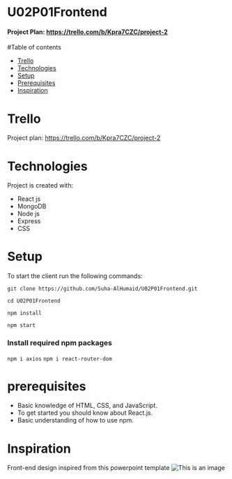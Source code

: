 # U02P01Frontend
#### Project Plan: https://trello.com/b/Kpra7CZC/project-2


#Table of contents
* [Trello](#Trello)
* [Technologies](#technologies)
* [Setup](#setup)
* [Prerequisites](#prerequisites)
* [Inspiration](#inspiration)


# Trello
Project plan:
https://trello.com/b/Kpra7CZC/project-2


# Technologies
Project is created with:
* React js
* MongoDB
* Node js
* Express
* CSS


# Setup
To start the client run the following commands:

``` git clone https://github.com/Suha-AlHumaid/U02P01Frontend.git ```

``` cd U02P01Frontend ```

``` npm install ```

``` npm start ```


### Install required npm packages
```npm i axios```
```npm i react-router-dom```

# prerequisites
* Basic knowledge of HTML, CSS, and JavaScript.
* To get started you should know about React.js.
* Basic understanding of how to use npm.

# Inspiration
Front-end design inspired from this powerpoint template
![This is an image](https://elements-preview-images-0.imgix.net/4714da26-3c4d-4fba-80aa-96bb947de5c8?auto=compress%2Cformat&fit=max&w=2740&s=a6eb70218869fc4b07fffcf3c93cede5)
